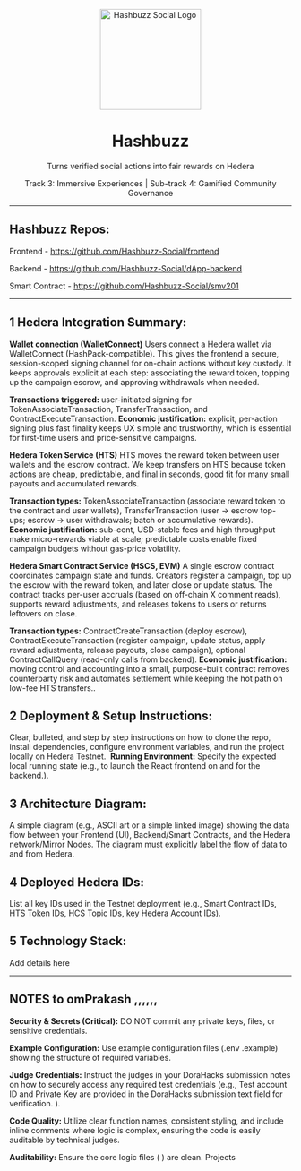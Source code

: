 <p align="center">
  <a href="https://hashbuzz.social">
    <img src="https://www.hashbuzz.social/favicons/mstile-144x144.png" alt="Hashbuzz Social Logo" width="180"/>
  </a>
</p>

<h1 align="center">Hashbuzz</h1>

<p align="center">
  Turns verified social actions into fair rewards on Hedera
</p>

<p align="center">
  Track 3: Immersive Experiences | Sub-track 4: Gamified Community Governance
</p>

---

## Hashbuzz Repos:

Frontend - https://github.com/Hashbuzz-Social/frontend

Backend - https://github.com/Hashbuzz-Social/dApp-backend

Smart Contract - https://github.com/Hashbuzz-Social/smv201

---

## 1 Hedera Integration Summary:

**Wallet connection (WalletConnect)**
Users connect a Hedera wallet via WalletConnect (HashPack-compatible). This gives the frontend a secure, session-scoped signing channel for on-chain actions without key custody. It keeps approvals explicit at each step: associating the reward token, topping up the campaign escrow, and approving withdrawals when needed.

 **Transactions triggered:** user-initiated signing for TokenAssociateTransaction, TransferTransaction, and ContractExecuteTransaction.
 **Economic justification:** explicit, per-action signing plus fast finality keeps UX simple and trustworthy, which is essential for first-time users and price-sensitive campaigns.
 
**Hedera Token Service (HTS)**
HTS moves the reward token between user wallets and the escrow contract. We keep transfers on HTS because token actions are cheap, predictable, and final in seconds, good fit for many small payouts and accumulated rewards.

 **Transaction types:** TokenAssociateTransaction (associate reward token to the contract and user wallets), TransferTransaction (user → escrow top-ups; escrow → user withdrawals; batch or accumulative rewards).
 **Economic justification:** sub-cent, USD-stable fees and high throughput make micro-rewards viable at scale; predictable costs enable fixed campaign budgets without gas-price volatility.

**Hedera Smart Contract Service (HSCS, EVM)**
A single escrow contract coordinates campaign state and funds. Creators register a campaign, top up the escrow with the reward token, and later close or update status. The contract tracks per-user accruals (based on off-chain X comment reads), supports reward adjustments, and releases tokens to users or returns leftovers on close.

 **Transaction types:** ContractCreateTransaction (deploy escrow), ContractExecuteTransaction (register campaign, update status, apply reward adjustments, release payouts, close campaign), optional ContractCallQuery (read-only calls from backend).
 **Economic justification:** moving control and accounting into a small, purpose-built contract removes counterparty risk and automates settlement while keeping the hot path on low-fee HTS transfers..  
 
## 2 Deployment & Setup Instructions:
Clear, bulleted, and step by step instructions on how to clone the repo, install dependencies, configure environment variables, and run the project locally on Hedera Testnet. 
**Running Environment:** Specify the expected local running state (e.g., to launch the React frontend on and for the backend.). 

## 3 Architecture Diagram: 
A simple diagram (e.g., ASCII art or a simple linked image) showing the data flow between your Frontend (UI), Backend/Smart Contracts, and the Hedera network/Mirror Nodes. The diagram must explicitly label the flow of data to and from Hedera.  
 
## 4 Deployed Hedera IDs: 
List all key IDs used in the Testnet deployment (e.g., Smart Contract IDs, HTS Token IDs, HCS Topic IDs, key Hedera Account IDs). 

## 5 Technology Stack: 
Add details here

---


## NOTES to omPrakash ,,,,,,

**Security & Secrets (Critical):** DO NOT commit any private keys, files, or
sensitive credentials. 

**Example Configuration:** Use example configuration files (.env .example) showing
the structure of required variables. 

**Judge Credentials:** Instruct the judges in your DoraHacks submission notes on
how to securely access any required test credentials (e.g., Test account ID and
Private Key are provided in the DoraHacks submission text field for verification. ). 

**Code Quality:** Utilize clear function names, consistent styling, and include inline
comments where logic is complex, ensuring the code is easily auditable by
technical judges. 

**Auditability:** Ensure the core logic files ( ) are clean. Projects



